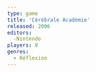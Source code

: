 ```yaml
---
type: game
title: 'Cérébrale Académie'
released: 2006
editors: 
  -Nintendo
players: 8
genres:
  - Réflexion
---
```

